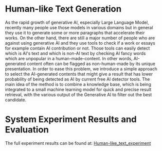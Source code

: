 # Human-like Text Generation
As the rapid growth of generative AI, especially Large Language Model, recently many people use those models in various domains but in general they use it to generate some or more paragraphs that accelerate their works.
On the other hand, there are still a major number of people who are against using generative AI and they use tools to check if a work or essays for example contain AI contribution or not. Those tools can easily detect which is AI's text and which is non-AI text by checking AI fancy words which are unpopular in a human-made-content. In other words, AI-generated content often can be flagged as non-human-made by its unique presentation.
In order to ease this problem, we introduce a simple approach to select the AI-generated contents that might give a result that has lower probability of being detected as AI by current free AI detector tools.
The main idea of the method is to combine a knowledge base, which is being integrated to a small machine learning model for quick and precise result retrieval, with the various output of the Generative AI to filter out the best candidate.
# System Experiment Results and Evaluation
The full experiment results can be found at: [Human-like_text_experiment](https://docs.google.com/spreadsheets/d/1A5r7WqUeFz-USjsObOyU_lsaJg84DGStDT535HTOAQA/edit?usp=sharing)

